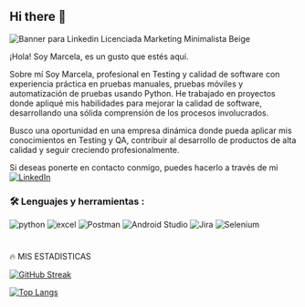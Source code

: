 ## Hi there 👋
![Banner para Linkedin Licenciada Marketing Minimalista Beige](https://github.com/user-attachments/assets/7ef7fe74-2394-422d-abc1-7b3a5fbb2cd7)


¡Hola! Soy Marcela, es un gusto que estés aquí.

Sobre mí
Soy Marcela, profesional en Testing y calidad de software con experiencia práctica en pruebas manuales, pruebas móviles y automatización de pruebas usando Python. He trabajado en proyectos donde apliqué mis habilidades para mejorar la calidad de software, desarrollando una sólida comprensión de los procesos involucrados.

Busco una oportunidad en una empresa dinámica donde pueda aplicar mis conocimientos en Testing y QA, contribuir al desarrollo de productos de alta calidad y seguir creciendo profesionalmente.

Si deseas ponerte en contacto conmigo, puedes hacerlo a través de mi [![LinkedIn](https://img.shields.io/badge/LinkedIn-0A66C2?style=for-the-badge&logo=linkedin&logoColor=white)](www.linkedin.com/in/marcela-ortiz-montoya)



### :hammer_and_wrench: Lenguajes y herramientas :
<div id="header" align="left">
    <img decoding="async" src="https://img.shields.io/badge/Python-3776AB?style=for-the-badge&logo=python&logoColor=white" alt="python"/>  </a>
 <img decoding="async" src="https://img.shields.io/badge/Microsoft_Excel-217346?style=for-the-badge&logo=microsoft-excel&logoColor=white" alt="excel"/>  </a>
  <img decoding="async" src="https://img.shields.io/badge/Postman-FFA500?style=for-the-badge&logo=Postman&logoColor=white" alt="Postman"/>  </a> 
   <img decoding="async" src="https://img.shields.io/badge/Android Studio-0, 255, 0?style=for-the-badge&logo=Android Studio&logoColor=white" alt="Android Studio"/>  </a> 
   <img decoding="async" src="https://img.shields.io/badge/Jira-3776AB?style=for-the-badge&logo=Jira&logoColor=white" alt="Jira"/>  </a> 
   <img decoding="async" src="https://img.shields.io/badge/Selenium-808080?style=for-the-badge&logo=Selenium&logoColor=white" alt="Selenium"/>  </a>
  
<h1>

</h1>
</h1>

🔥 MIS ESTADISTICAS

[![GitHub Streak](http://github-readme-streak-stats.herokuapp.com?user=noelianav91&theme=dark&background=000000)](https://git.io/streak-stats)


[![Top Langs](https://github-readme-stats.vercel.app/api/top-langs/?username=noelianav91&layout=compact&theme=vision-friendly-dark)](https://github.com/anuraghazra/github-readme-stats)

<h1>

</h1>

